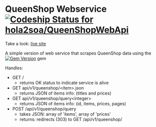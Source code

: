 # QueenShop Webservice [ ![Codeship Status for hola2soa/QueenShopWebApi](https://codeship.com/projects/7b7d0460-6030-0133-0431-46609ca5f084/status?branch=master)](https://codeship.com/projects/112052)

Take a look: <a href="https://hola2soa-api.herokuapp.com/" target="_blank">live site</a>

A simple version of web service that scrapes QueenShop data using the
[![Gem Version](https://badge.fury.io/rb/queenshop.svg)](https://badge.fury.io/rb/queenshop) gem

Handles:
- GET   /
  - returns OK status to indicate service is alive
- GET   api/v1/queenshop/\<item\>.json
  - returns JSON of items info: (titles and prices)
- GET   api/v1/queenshop/query\<integer\>
  - returns JSON of items info: (id, items, prices, pages)
- POST  /api/v1/queenshop/query
  - takes JSON: array of 'items', array of 'prices'
  - returns: redirects (303) to GET /api/v1/queenshop/<some integer>
